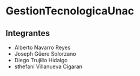 # GestionTecnologicaUnac
## Integrantes
* Alberto Navarro Reyes
* Joseph Güere Solorzano
* Diego Trujillo Hidalgo
* sthefani Villanueva Cigaran
